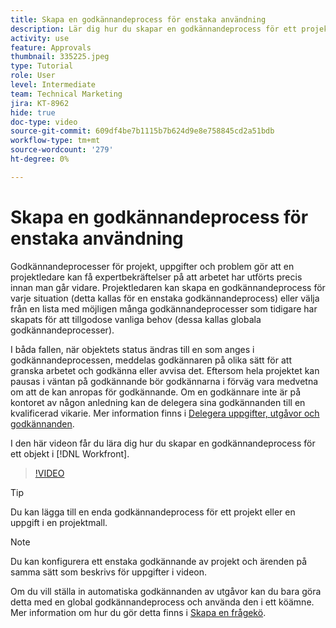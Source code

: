 ```yaml
---
title: Skapa en godkännandeprocess för enstaka användning
description: Lär dig hur du skapar en godkännandeprocess för ett projekt, en uppgift eller ett problem i Workfront.
activity: use
feature: Approvals
thumbnail: 335225.jpeg
type: Tutorial
role: User
level: Intermediate
team: Technical Marketing
jira: KT-8962
hide: true
doc-type: video
source-git-commit: 609df4be7b1115b7b624d9e8e758845cd2a51bdb
workflow-type: tm+mt
source-wordcount: '279'
ht-degree: 0%

---
```


# Skapa en godkännandeprocess för enstaka användning

Godkännandeprocesser för projekt, uppgifter och problem gör att en projektledare kan få expertbekräftelser på att arbetet har utförts precis innan man går vidare. Projektledaren kan skapa en godkännandeprocess för varje situation (detta kallas för en enstaka godkännandeprocess) eller välja från en lista med möjligen många godkännandeprocesser som tidigare har skapats för att tillgodose vanliga behov (dessa kallas globala godkännandeprocesser).

I båda fallen, när objektets status ändras till en som anges i godkännandeprocessen, meddelas godkännaren på olika sätt för att granska arbetet och godkänna eller avvisa det. Eftersom hela projektet kan pausas i väntan på godkännande bör godkännarna i förväg vara medvetna om att de kan anropas för godkännande. Om en godkännare inte är på kontoret av någon anledning kan de delegera sina godkännanden till en kvalificerad vikarie. Mer information finns i [Delegera uppgifter, utgåvor och godkännanden](https://experienceleague.adobe.com/docs/workfront-learn/tutorials-workfront/manage-work/approval-processes-and-milestone-paths/delegate-approvals.html).

I den här videon får du lära dig hur du skapar en godkännandeprocess för ett objekt i [!DNL  Workfront].

>[!VIDEO](https://video.tv.adobe.com/v/335225/?quality=12&learn=on)

>[!TIP]
>
>Du kan lägga till en enda godkännandeprocess för ett projekt eller en uppgift i en projektmall.

>[!NOTE]
>
>Du kan konfigurera ett enstaka godkännande av projekt och ärenden på samma sätt som beskrivs för uppgifter i videon.
>
>Om du vill ställa in automatiska godkännanden av utgåvor kan du bara göra detta med en global godkännandeprocess och använda den i ett köämne. Mer information om hur du gör detta finns i [Skapa en frågekö](https://experienceleague.adobe.com/docs/workfront/using/manage-work/requests/create-and-manage-request-queues/create-request-queue.html).

